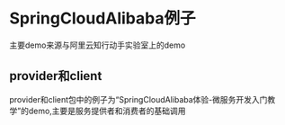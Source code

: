 # SpringCloudAlibaba例子
主要demo来源与阿里云知行动手实验室上的demo
## provider和client
provider和client包中的例子为“SpringCloudAlibaba体验-微服务开发入门教学”的demo,主要是服务提供者和消费者的基础调用